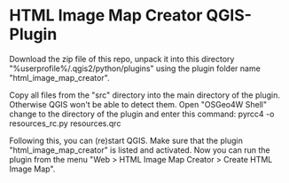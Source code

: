 # HTML Image Map Creator QGIS-Plugin

Download the zip file of this repo, unpack it into this directory "%userprofile%/.qgis2/python/plugins" 
using the plugin folder name "html_image_map_creator". 

Copy all files from the "src" directory into the main directory of the plugin. Otherwise QGIS won't be able to detect them.
Open "OSGeo4W Shell" change to the directory of the plugin and enter this command: pyrcc4 -o resources_rc.py resources.qrc

Following this, you can (re)start QGIS. Make sure that the plugin "html_image_map_creator" is listed and activated.
Now you can run the plugin from the menu "Web > HTML Image Map Creator > Create HTML Image Map".
